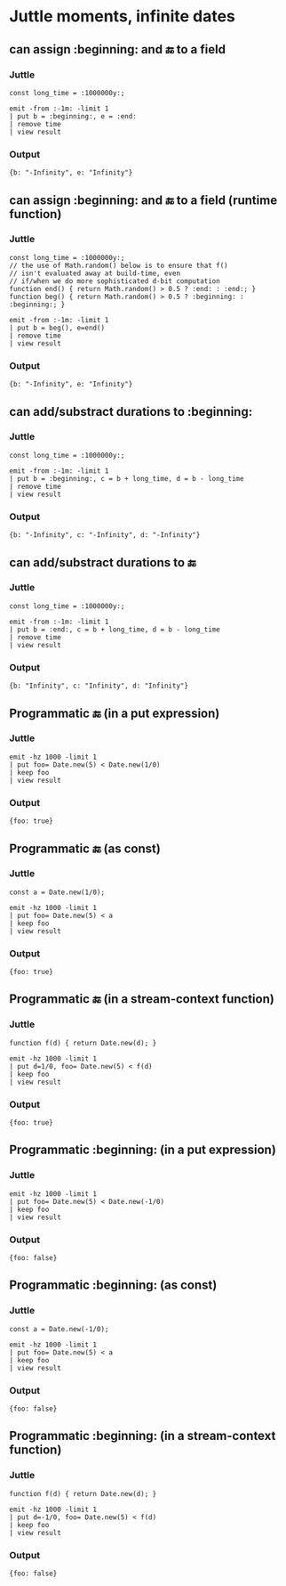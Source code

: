 # Juttle moments, infinite dates

## can assign :beginning: and :end: to a field

### Juttle
    const long_time = :1000000y:;

    emit -from :-1m: -limit 1
    | put b = :beginning:, e = :end:
    | remove time
    | view result

### Output
    {b: "-Infinity", e: "Infinity"}


## can assign :beginning: and :end: to a field (runtime function)

### Juttle
    const long_time = :1000000y:;
    // the use of Math.random() below is to ensure that f()
    // isn't evaluated away at build-time, even
    // if/when we do more sophisticated d-bit computation
    function end() { return Math.random() > 0.5 ? :end: : :end:; }
    function beg() { return Math.random() > 0.5 ? :beginning: : :beginning:; }

    emit -from :-1m: -limit 1
    | put b = beg(), e=end()
    | remove time
    | view result

### Output
    {b: "-Infinity", e: "Infinity"}


## can add/substract durations to :beginning:

### Juttle
    const long_time = :1000000y:;

    emit -from :-1m: -limit 1
    | put b = :beginning:, c = b + long_time, d = b - long_time
    | remove time
    | view result

### Output
    {b: "-Infinity", c: "-Infinity", d: "-Infinity"}


## can add/substract durations to :end:

### Juttle
    const long_time = :1000000y:;

    emit -from :-1m: -limit 1
    | put b = :end:, c = b + long_time, d = b - long_time
    | remove time
    | view result

### Output
    {b: "Infinity", c: "Infinity", d: "Infinity"}


## Programmatic :end: (in a put expression)

### Juttle

    emit -hz 1000 -limit 1
    | put foo= Date.new(5) < Date.new(1/0)
    | keep foo
    | view result


### Output
    {foo: true}


## Programmatic :end: (as const)

### Juttle

    const a = Date.new(1/0);

    emit -hz 1000 -limit 1
    | put foo= Date.new(5) < a
    | keep foo
    | view result


### Output
    {foo: true}


## Programmatic :end: (in a stream-context function)

### Juttle

    function f(d) { return Date.new(d); }

    emit -hz 1000 -limit 1
    | put d=1/0, foo= Date.new(5) < f(d)
    | keep foo
    | view result


### Output
    {foo: true}


## Programmatic :beginning: (in a put expression)

### Juttle

    emit -hz 1000 -limit 1
    | put foo= Date.new(5) < Date.new(-1/0)
    | keep foo
    | view result


### Output
    {foo: false}


## Programmatic :beginning: (as const)

### Juttle

    const a = Date.new(-1/0);

    emit -hz 1000 -limit 1
    | put foo= Date.new(5) < a
    | keep foo
    | view result


### Output
    {foo: false}


## Programmatic :beginning: (in a stream-context function)

### Juttle

    function f(d) { return Date.new(d); }

    emit -hz 1000 -limit 1
    | put d=-1/0, foo= Date.new(5) < f(d)
    | keep foo
    | view result


### Output
    {foo: false}
